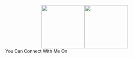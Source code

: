 <div align="center"> <img height="137px" src="https://github-readme-stats.vercel.app/api?username=morheus9&hide_title=false&hide_border=true&show_icons=true&include_all_commits=true&count_private=true&line_height=21&theme=react" /><img height="137px" src="https://github-readme-stats.vercel.app/api/top-langs/?username=morheus9&hide=html&hide_title=false&hide_border=true&layout=compact&langs_count=8&theme=react&card_width=382px" /> </div>

<div style="display: inline-flex;">
    <div
        <p>You Can Connect With Me On</p>
    </div>   
    <div
        <img height="100px" width="100px" src="https://avatars.githubusercontent.com/u/68808419?v=4" />
    </div>   
</div>
    
